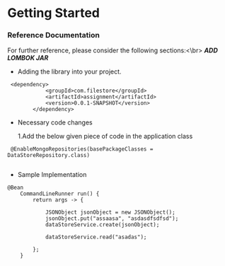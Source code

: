 # Getting Started

### Reference Documentation
For further reference, please consider the following sections:<\br>
  ***ADD LOMBOK JAR***
* Adding the library into your project.

```
 <dependency>
			<groupId>com.filestore</groupId>
			<artifactId>assignment</artifactId>
			<version>0.0.1-SNAPSHOT</version>
		</dependency>
```
              
* Necessary code changes 
  
      
   1.Add the below given piece of code in the application class  
  
 ```
  @EnableMongoRepositories(basePackageClasses = DataStoreRepository.class)
  
  ```
  
* Sample Implementation 

```
@Bean
	CommandLineRunner run() {
		return args -> {
			
			JSONObject jsonObject = new JSONObject();
			jsonObject.put("assaasa", "asdasdfsdfsd");
			dataStoreService.create(jsonObject);

			dataStoreService.read("asadas");

		};
	}
```



